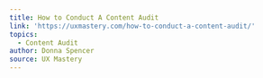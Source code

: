 ```yaml
---
title: How to Conduct A Content Audit
link: 'https://uxmastery.com/how-to-conduct-a-content-audit/'
topics:
  - Content Audit
author: Donna Spencer
source: UX Mastery
---
```


